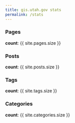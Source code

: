 ```yaml
---
title: gis.utah.gov stats
permalink: /stats
---
```


<div class="grid">
    <div class="grid__col grid__col--1-of-4 grid__col--m-1-of-2 text-center">
        <h3>Pages</h3>
        <strong>count</strong>: {{ site.pages.size }}
    </div>
    <div class="grid__col grid__col--1-of-4 grid__col--m-1-of-2 text-center">
        <h3>Posts</h3>
        <strong>count</strong>: {{ site.posts.size }}
    </div>
    <div class="grid__col grid__col--1-of-4 grid__col--m-1-of-2 text-center">
        <h3>Tags</h3>
        <strong>count</strong>: {{ site.tags.size }}
    </div>
    <div class="grid__col grid__col--1-of-4 grid__col--m-1-of-2 text-center">
        <h3>Categories</h3>
        <strong>count</strong>: {{ site.categories.size }}
    </div>
</div>

